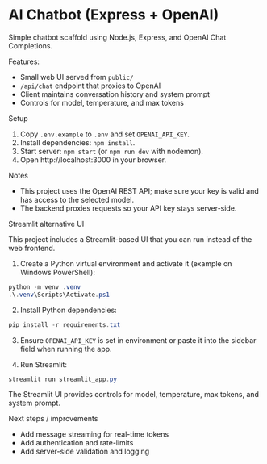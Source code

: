 # AI Chatbot (Express + OpenAI)

Simple chatbot scaffold using Node.js, Express, and OpenAI Chat Completions.

Features:
- Small web UI served from `public/`
- `/api/chat` endpoint that proxies to OpenAI
- Client maintains conversation history and system prompt
- Controls for model, temperature, and max tokens

Setup

1. Copy `.env.example` to `.env` and set `OPENAI_API_KEY`.
2. Install dependencies: `npm install`.
3. Start server: `npm start` (or `npm run dev` with nodemon).
4. Open http://localhost:3000 in your browser.

Notes
- This project uses the OpenAI REST API; make sure your key is valid and has access to the selected model.
- The backend proxies requests so your API key stays server-side.

Streamlit alternative UI

This project includes a Streamlit-based UI that you can run instead of the web frontend.

1. Create a Python virtual environment and activate it (example on Windows PowerShell):

```powershell
python -m venv .venv
.\.venv\Scripts\Activate.ps1
```

2. Install Python dependencies:

```powershell
pip install -r requirements.txt
```

3. Ensure `OPENAI_API_KEY` is set in environment or paste it into the sidebar field when running the app.

4. Run Streamlit:

```powershell
streamlit run streamlit_app.py
```

The Streamlit UI provides controls for model, temperature, max tokens, and system prompt.

Next steps / improvements
- Add message streaming for real-time tokens
- Add authentication and rate-limits
- Add server-side validation and logging
